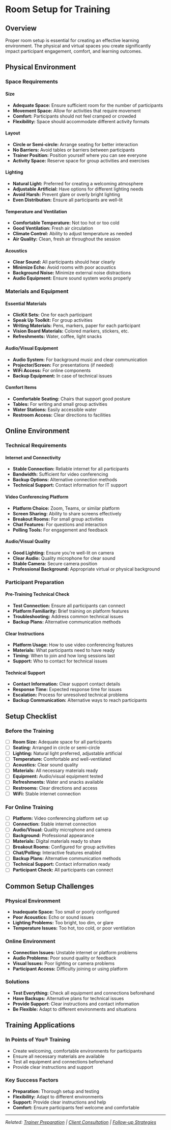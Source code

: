 # Room Setup for Training

## Overview

Proper room setup is essential for creating an effective learning environment. The physical and virtual spaces you create significantly impact participant engagement, comfort, and learning outcomes.

## Physical Environment

### Space Requirements

#### Size
- **Adequate Space:** Ensure sufficient room for the number of participants
- **Movement Space:** Allow for activities that require movement
- **Comfort:** Participants should not feel cramped or crowded
- **Flexibility:** Space should accommodate different activity formats

#### Layout
- **Circle or Semi-circle:** Arrange seating for better interaction
- **No Barriers:** Avoid tables or barriers between participants
- **Trainer Position:** Position yourself where you can see everyone
- **Activity Space:** Reserve space for group activities and exercises

#### Lighting
- **Natural Light:** Preferred for creating a welcoming atmosphere
- **Adjustable Artificial:** Have options for different lighting needs
- **Avoid Harsh:** Prevent glare or overly bright lighting
- **Even Distribution:** Ensure all participants are well-lit

#### Temperature and Ventilation
- **Comfortable Temperature:** Not too hot or too cold
- **Good Ventilation:** Fresh air circulation
- **Climate Control:** Ability to adjust temperature as needed
- **Air Quality:** Clean, fresh air throughout the session

#### Acoustics
- **Clear Sound:** All participants should hear clearly
- **Minimize Echo:** Avoid rooms with poor acoustics
- **Background Noise:** Minimize external noise distractions
- **Audio Equipment:** Ensure sound system works properly

### Materials and Equipment

#### Essential Materials
- **ClicKit Sets:** One for each participant
- **Speak Up Toolkit:** For group activities
- **Writing Materials:** Pens, markers, paper for each participant
- **Vision Board Materials:** Colored markers, stickers, etc.
- **Refreshments:** Water, coffee, light snacks

#### Audio/Visual Equipment
- **Audio System:** For background music and clear communication
- **Projector/Screen:** For presentations (if needed)
- **WiFi Access:** For online components
- **Backup Equipment:** In case of technical issues

#### Comfort Items
- **Comfortable Seating:** Chairs that support good posture
- **Tables:** For writing and small group activities
- **Water Stations:** Easily accessible water
- **Restroom Access:** Clear directions to facilities

## Online Environment

### Technical Requirements

#### Internet and Connectivity
- **Stable Connection:** Reliable internet for all participants
- **Bandwidth:** Sufficient for video conferencing
- **Backup Options:** Alternative connection methods
- **Technical Support:** Contact information for IT support

#### Video Conferencing Platform
- **Platform Choice:** Zoom, Teams, or similar platform
- **Screen Sharing:** Ability to share screens effectively
- **Breakout Rooms:** For small group activities
- **Chat Features:** For questions and interaction
- **Polling Tools:** For engagement and feedback

#### Audio/Visual Quality
- **Good Lighting:** Ensure you're well-lit on camera
- **Clear Audio:** Quality microphone for clear sound
- **Stable Camera:** Secure camera position
- **Professional Background:** Appropriate virtual or physical background

### Participant Preparation

#### Pre-Training Technical Check
- **Test Connection:** Ensure all participants can connect
- **Platform Familiarity:** Brief training on platform features
- **Troubleshooting:** Address common technical issues
- **Backup Plans:** Alternative communication methods

#### Clear Instructions
- **Platform Usage:** How to use video conferencing features
- **Materials:** What participants need to have ready
- **Timing:** When to join and how long sessions last
- **Support:** Who to contact for technical issues

#### Technical Support
- **Contact Information:** Clear support contact details
- **Response Time:** Expected response time for issues
- **Escalation:** Process for unresolved technical problems
- **Backup Communication:** Alternative ways to reach participants

## Setup Checklist

### Before the Training
- [ ] **Room Size:** Adequate space for all participants
- [ ] **Seating:** Arranged in circle or semi-circle
- [ ] **Lighting:** Natural light preferred, adjustable artificial
- [ ] **Temperature:** Comfortable and well-ventilated
- [ ] **Acoustics:** Clear sound quality
- [ ] **Materials:** All necessary materials ready
- [ ] **Equipment:** Audio/visual equipment tested
- [ ] **Refreshments:** Water and snacks available
- [ ] **Restrooms:** Clear directions and access
- [ ] **WiFi:** Stable internet connection

### For Online Training
- [ ] **Platform:** Video conferencing platform set up
- [ ] **Connection:** Stable internet connection
- [ ] **Audio/Visual:** Quality microphone and camera
- [ ] **Background:** Professional appearance
- [ ] **Materials:** Digital materials ready to share
- [ ] **Breakout Rooms:** Configured for group activities
- [ ] **Chat/Polling:** Interactive features enabled
- [ ] **Backup Plans:** Alternative communication methods
- [ ] **Technical Support:** Contact information ready
- [ ] **Participant Check:** All participants can connect

## Common Setup Challenges

### Physical Environment
- **Inadequate Space:** Too small or poorly configured
- **Poor Acoustics:** Echo or sound issues
- **Lighting Problems:** Too bright, too dim, or glare
- **Temperature Issues:** Too hot, too cold, or poor ventilation

### Online Environment
- **Connection Issues:** Unstable internet or platform problems
- **Audio Problems:** Poor sound quality or feedback
- **Visual Issues:** Poor lighting or camera problems
- **Participant Access:** Difficulty joining or using platform

### Solutions
- **Test Everything:** Check all equipment and connections beforehand
- **Have Backups:** Alternative plans for technical issues
- **Provide Support:** Clear instructions and contact information
- **Be Flexible:** Adapt to different environments and situations

## Training Applications

### In Points of You® Training
- Create welcoming, comfortable environments for participants
- Ensure all necessary materials are available
- Test all equipment and connections beforehand
- Provide clear instructions and support

### Key Success Factors
- **Preparation:** Thorough setup and testing
- **Flexibility:** Adapt to different environments
- **Support:** Provide clear instructions and help
- **Comfort:** Ensure participants feel welcome and comfortable

---

*Related: [Trainer Preparation](trainer-preparation.md) | [Client Consultation](client-consultation.md) | [Follow-up Strategies](../training-follow-up/follow-up-strategies.md)*
